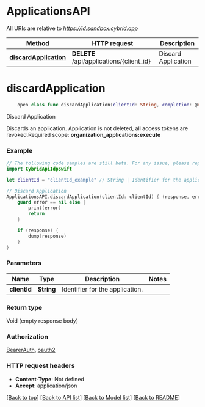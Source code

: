 # ApplicationsAPI

All URIs are relative to *https://id.sandbox.cybrid.app*

Method | HTTP request | Description
------------- | ------------- | -------------
[**discardApplication**](ApplicationsAPI.md#discardapplication) | **DELETE** /api/applications/{client_id} | Discard Application


# **discardApplication**
```swift
    open class func discardApplication(clientId: String, completion: @escaping (_ data: Void?, _ error: Error?) -> Void)
```

Discard Application

Discards an application. Application is not deleted, all access tokens are revoked.Required scope: **organization_applications:execute**

### Example
```swift
// The following code samples are still beta. For any issue, please report via http://github.com/OpenAPITools/openapi-generator/issues/new
import CybridApiIdpSwift

let clientId = "clientId_example" // String | Identifier for the application.

// Discard Application
ApplicationsAPI.discardApplication(clientId: clientId) { (response, error) in
    guard error == nil else {
        print(error)
        return
    }

    if (response) {
        dump(response)
    }
}
```

### Parameters

Name | Type | Description  | Notes
------------- | ------------- | ------------- | -------------
 **clientId** | **String** | Identifier for the application. | 

### Return type

Void (empty response body)

### Authorization

[BearerAuth](../README.md#BearerAuth), [oauth2](../README.md#oauth2)

### HTTP request headers

 - **Content-Type**: Not defined
 - **Accept**: application/json

[[Back to top]](#) [[Back to API list]](../README.md#documentation-for-api-endpoints) [[Back to Model list]](../README.md#documentation-for-models) [[Back to README]](../README.md)

